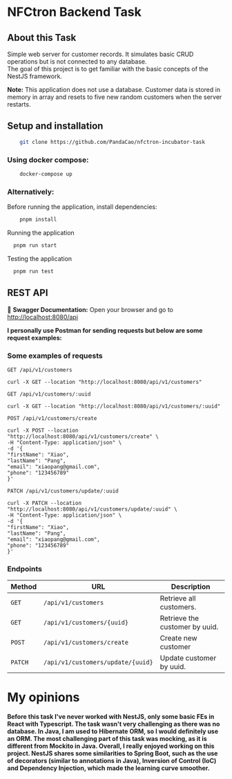 # NFCtron Backend Task

## About this Task

Simple web server for customer records. It simulates basic CRUD operations but is not connected to any database.  
The goal of this project is to get familiar with the basic concepts of the NestJS framework.

**Note:** This application does not use a database. Customer data is stored in memory in array and resets to five new
random customers when the server restarts.

## Setup and installation

```bash
    git clone https://github.com/PandaCao/nfctron-incubator-task
```

### Using docker compose:

```bash
    docker-compose up
```

### Alternatively:

Before running the application, install dependencies:

```bash
    pnpm install
```

Running the application

```bash
  pnpm run start
```

Testing the application

```bash
  pnpm run test
```

## REST API
📌 **Swagger Documentation:** Open your browser and go to [http://localhost:8080/api](http://localhost:8080/api)

**I personally use Postman for sending requests but below are some request examples:**

### Some examples of requests

`GET /api/v1/customers`

    curl -X GET --location "http://localhost:8080/api/v1/customers"

`GET /api/v1/customers/:uuid`

    curl -X GET --location "http://localhost:8080/api/v1/customers/:uuid"

`POST /api/v1/customers/create`

    curl -X POST --location "http://localhost:8080/api/v1/customers/create" \
    -H "Content-Type: application/json" \
    -d '{
    "firstName": "Xiao",
    "lastName": "Pang",
    "email": "xiaopang@gmail.com",
    "phone": "123456789"
    }'

`PATCH /api/v1/customers/update/:uuid`

    curl -X PATCH --location "http://localhost:8080/api/v1/customers/update/:uuid" \
    -H "Content-Type: application/json" \
    -d '{
    "firstName": "Xiao",
    "lastName": "Pang",
    "email": "xiaopang@gmail.com",
    "phone": "123456789"
    }'

### Endpoints

| Method  | URL                               | Description                    |
|---------|-----------------------------------|--------------------------------|
| `GET`   | `/api/v1/customers`               | Retrieve all customers.        |
| `GET`   | `/api/v1/customers/{uuid}`        | Retrieve the customer by uuid. |
| `POST`  | `/api/v1/customers/create`        | Create new customer            |
| `PATCH` | `/api/v1/customers/update/{uuid}` | Update customer by uuid.       |


# My opinions

**Before this task I've never worked with NestJS, only some basic FEs in React with Typescript. The task wasn't very challenging as there was no database.
In Java, I am used to Hibernate ORM, so I would definitely use an ORM. The most challenging part of this task was mocking, as it is different from Mockito in Java.
Overall, I really enjoyed working on this project. NestJS shares some similarities to Spring Boot, such as the use of decorators 
(similar to annotations in Java), Inversion of Control (IoC) and Dependency Injection, which made the learning curve smoother.**